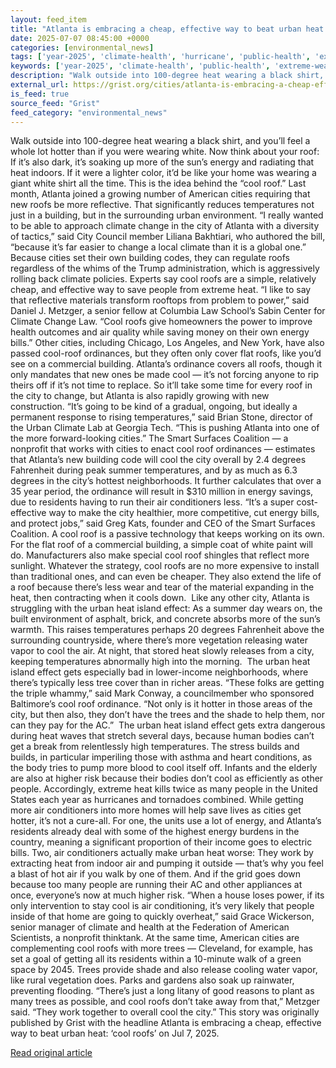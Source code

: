 ```yaml
---
layout: feed_item
title: "Atlanta is embracing a cheap, effective way to beat urban heat: ‘cool roofs’"
date: 2025-07-07 08:45:00 +0000
categories: [environmental_news]
tags: ['year-2025', 'climate-health', 'hurricane', 'public-health', 'extreme-weather', 'urgent', 'heatwave', 'flooding', 'tropical-storms']
keywords: ['year-2025', 'climate-health', 'public-health', 'extreme-weather', 'cheap', 'atlanta', 'embracing', 'hurricane']
description: "Walk outside into 100-degree heat wearing a black shirt, and you’ll feel a whole lot hotter than if you were wearing white"
external_url: https://grist.org/cities/atlanta-is-embracing-a-cheap-effective-way-to-beat-urban-heat-cool-roofs/
is_feed: true
source_feed: "Grist"
feed_category: "environmental_news"
---
```


Walk outside into 100-degree heat wearing a black shirt, and you’ll feel a whole lot hotter than if you were wearing white. Now think about your roof: If it’s also dark, it’s soaking up more of the sun’s energy and radiating that heat indoors. If it were a lighter color, it’d be like your home was wearing a giant white shirt all the time. This is the idea behind the “cool roof.” Last month, Atlanta joined a growing number of American cities requiring that new roofs be more reflective. That significantly reduces temperatures not just in a building, but in the surrounding urban environment. “I really wanted to be able to approach climate change in the city of Atlanta with a diversity of tactics,” said City Council member Liliana Bakhtiari, who authored the bill, “because it&#8217;s far easier to change a local climate than it is a global one.” Because cities set their own building codes, they can regulate roofs regardless of the whims of the Trump administration, which is aggressively rolling back climate policies. Experts say cool roofs are a simple, relatively cheap, and effective way to save people from extreme heat. “I like to say that reflective materials transform rooftops from problem to power,” said Daniel J. Metzger, a senior fellow at Columbia Law School’s Sabin Center for Climate Change Law. “Cool roofs give homeowners the power to improve health outcomes and air quality while saving money on their own energy bills.” Other cities, including Chicago, Los Angeles, and New York, have also passed cool-roof ordinances, but they often only cover flat roofs, like you’d see on a commercial building. Atlanta’s ordinance covers all roofs, though it only mandates that new ones be made cool — it’s not forcing anyone to rip theirs off if it’s not time to replace. So it’ll take some time for every roof in the city to change, but Atlanta is also rapidly growing with new construction. “It&#8217;s going to be kind of a gradual, ongoing, but ideally a permanent response to rising temperatures,” said Brian Stone, director of the Urban Climate Lab at Georgia Tech. “This is pushing Atlanta into one of the more forward-looking cities.” The Smart Surfaces Coalition — a nonprofit that works with cities to enact cool roof ordinances — estimates that Atlanta’s new building code will cool the city overall by 2.4 degrees Fahrenheit during peak summer temperatures, and by as much as 6.3 degrees in the city’s hottest neighborhoods. It further calculates that over a 35 year period, the ordinance will result in $310 million in energy savings, due to residents having to run their air conditioners less. “It&#8217;s a super cost-effective way to make the city healthier, more competitive, cut energy bills, and protect jobs,” said Greg Kats, founder and CEO of the Smart Surfaces Coalition. A cool roof is a passive technology that keeps working on its own. For the flat roof of a commercial building, a simple coat of white paint will do. Manufacturers also make special cool roof shingles that reflect more sunlight. Whatever the strategy, cool roofs are no more expensive to install than traditional ones, and can even be cheaper. They also extend the life of a roof because there’s less wear and tear of the material expanding in the heat, then contracting when it cools down.&nbsp; Like any other city, Atlanta is struggling with the urban heat island effect: As a summer day wears on, the built environment of asphalt, brick, and concrete absorbs more of the sun’s warmth. This raises temperatures perhaps 20 degrees Fahrenheit above the surrounding countryside, where there’s more vegetation releasing water vapor to cool the air. At night, that stored heat slowly releases from a city, keeping temperatures abnormally high into the morning.&nbsp; The urban heat island effect gets especially bad in lower-income neighborhoods, where there’s typically less tree cover than in richer areas. “These folks are getting the triple whammy,” said Mark Conway, a councilmember who sponsored Baltimore’s cool roof ordinance. “Not only is it hotter in those areas of the city, but then also, they don&#8217;t have the trees and the shade to help them, nor can they pay for the AC.”&nbsp; The urban heat island effect gets extra dangerous during heat waves that stretch several days, because human bodies can’t get a break from relentlessly high temperatures. The stress builds and builds, in particular imperiling those with asthma and heart conditions, as the body tries to pump more blood to cool itself off. Infants and the elderly are also at higher risk because their bodies don’t cool as efficiently as other people. Accordingly, extreme heat kills twice as many people in the United States each year as hurricanes and tornadoes combined. While getting more air conditioners into more homes will help save lives as cities get hotter, it’s not a cure-all. For one, the units use a lot of energy, and Atlanta&#8217;s residents already deal with some of the highest energy burdens in the country, meaning a significant proportion of their income goes to electric bills. Two, air conditioners actually make urban heat worse: They work by extracting heat from indoor air and pumping it outside — that’s why you feel a blast of hot air if you walk by one of them. And if the grid goes down because too many people are running their AC and other appliances at once, everyone’s now at much higher risk. “When a house loses power, if its only intervention to stay cool is air conditioning, it&#8217;s very likely that people inside of that home are going to quickly overheat,” said Grace Wickerson, senior manager of climate and health at the Federation of American Scientists, a nonprofit thinktank. At the same time, American cities are complementing cool roofs with more trees — Cleveland, for example, has set a goal of getting all its residents within a 10-minute walk of a green space by 2045. Trees provide shade and also release cooling water vapor, like rural vegetation does. Parks and gardens also soak up rainwater, preventing flooding. “There&#8217;s just a long litany of good reasons to plant as many trees as possible, and cool roofs don&#8217;t take away from that,” Metzger said. “They work together to overall cool the city.” This story was originally published by Grist with the headline Atlanta is embracing a cheap, effective way to beat urban heat: &#8216;cool roofs&#8217; on Jul 7, 2025.

[Read original article](https://grist.org/cities/atlanta-is-embracing-a-cheap-effective-way-to-beat-urban-heat-cool-roofs/)
